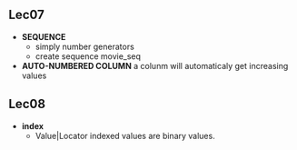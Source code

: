 ## Lec07
+ **SEQUENCE**
    + simply number generators
    + create sequence movie_seq
+ **AUTO-NUMBERED COLUMN**
    a colunm will automaticaly get increasing values
## Lec08
+ **index**
    + Value|Locator
    indexed values are binary values.